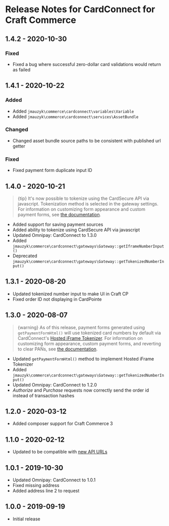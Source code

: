# Release Notes for CardConnect for Craft Commerce

## 1.4.2 - 2020-10-30
### Fixed
* Fixed a bug where successful zero-dollar card validations would return as failed

## 1.4.1 - 2020-10-22
### Added
* Added `jmauzyk\commerce\cardconnect\variables\Variable`
* Added `jmauzyk\commerce\cardconnect\services\AssetBundle`

### Changed
* Changed asset bundle source paths to be consistent with published url getter

### Fixed
* Fixed payment form duplicate input ID

## 1.4.0 - 2020-10-21
> {tip} It's now possible to tokenize using the CardSecure API via javascript. Tokenization method is selected in the gateway settings. For information on customizing form appearance and custom payment forms, see [the documentation](https://github.com/jmauzyk/commerce-cardconnect/blob/master/README.md).

* Added support for saving payment sources
* Added ability to tokenize using CardSecure API via javascript
* Updated Omnipay: CardConnect to 1.3.0
* Added `jmauzyk\commerce\cardconnect\gateways\Gateway::getIframeNumberInput()`
* Deprecated `jmauzyk\commerce\cardconnect\gateways\Gateway::getTokenizedNumberInput()`

## 1.3.1 - 2020-08-20
* Updated tokenized number input to make UI in Craft CP
* Fixed order ID not displaying in CardPointe

## 1.3.0 - 2020-08-07
> {warning} As of this release, payment forms generated using `getPaymentFormHtml()` will use tokenized card numbers by default via CardConnect's [Hosted iFrame Tokenizer](https://developer.cardconnect.com/hosted-iframe-tokenizer). For information on customizing form appearance, custom payment forms, and reverting to clear PANs, see [the documentation](https://github.com/jmauzyk/commerce-cardconnect/blob/master/README.md).

* Updated `getPaymentFormHtml()` method to implement Hosted iFrame Tokenizer
* Added `jmauzyk\commerce\cardconnect\gateways\Gateway::getTokenizedNumberInput()`
* Updated Omnipay: CardConnect to 1.2.0
* _Authorize_ and _Purchase_ requests now correctly send the order id instead of transaction hashes

## 1.2.0 - 2020-03-12
* Added composer support for Craft Commerce 3

## 1.1.0 - 2020-02-12
* Updated to be compatible with [new API URLs](https://developer.cardconnect.com/changelog/cardpointe-gateway-api#date-updated-9-16-2019)

## 1.0.1 - 2019-10-30
* Updated Omnipay: CardConnect to 1.0.1
* Fixed missing address
* Added address line 2 to request

## 1.0.0 - 2019-09-19
* Initial release
